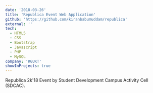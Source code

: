 ```yaml
---
date: '2018-03-26'
title: 'Republica Event Web Application'
github: 'https://github.com/kiranbabumuddam/republica'
external: ''
tech:
  - HTML5
  - CSS
  - Bootstrap
  - Javascript
  - PHP
  - MySQL
company: 'RGUKT'
showInProjects: true
---
```


Republica 2k'18 Event by Student Development Campus Activity Cell (SDCAC).
